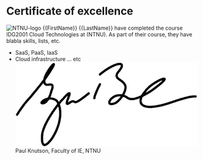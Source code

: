 # Certificate of excellence
![NTNU-logo](../files/NTNU-logo.png)
{{FirstName}} {{LastName}} have completed the course IDG2001 Cloud Technologies at
(NTNU). As part of their course, they have blabla skills, lists, etc.
- SaaS, PaaS, IaaS
- Cloud infrastructure ... etc
![Signature](signature.png)
Paul Knutson, Faculty of IE, NTNU